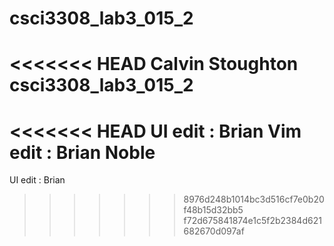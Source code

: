 # csci3308_lab3_015_2
<<<<<<< HEAD
Calvin Stoughton
csci3308_lab3_015_2
=======
<<<<<<< HEAD
UI edit : Brian
Vim edit : Brian Noble
=======

UI edit : Brian
>>>>>>> 8976d248b1014bc3d516cf7e0b20f48b15d32bb5
>>>>>>> f72d675841874e1c5f2b2384d621682670d097af
